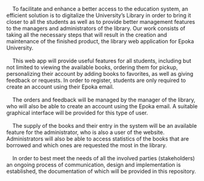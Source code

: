 &nbsp;&nbsp;&nbsp;&nbsp;To facilitate and enhance a better access to the education system, an efficient solution is to digitalize the University’s Library in order to bring it closer to all the students as well as to provide better management features to the managers and administrators of the library. Our work consists of taking all the necessary steps that will result in the creation and maintenance of the finished product, the library web application for Epoka University.<br><br>
&nbsp;&nbsp;&nbsp;&nbsp;This web app will provide useful features for all students, including but not limited to viewing the available books, ordering them for pickup, personalizing their account by adding books to favorites, as well as giving feedback or requests. In order to register, students are only required to create an account using their Epoka email.<br><br>
&nbsp;&nbsp;&nbsp;&nbsp;The orders and feedback will be managed by the manager of the library, who will also be able to create an account using the Epoka email. A suitable graphical interface will be provided for this type of user.<br><br>
&nbsp;&nbsp;&nbsp;&nbsp;The supply of the books and their entry in the system will be an available feature for the administrator, who is also a user of the website. Administrators will also be able to access statistics of the books that are borrowed and which ones are requested the most in the library. <br><br>
&nbsp;&nbsp;&nbsp;&nbsp;In order to best meet the needs of all the involved parties (stakeholders) an ongoing process of communication, design and implementation is established, the documentation of which will be provided in this repository.<br><br>
